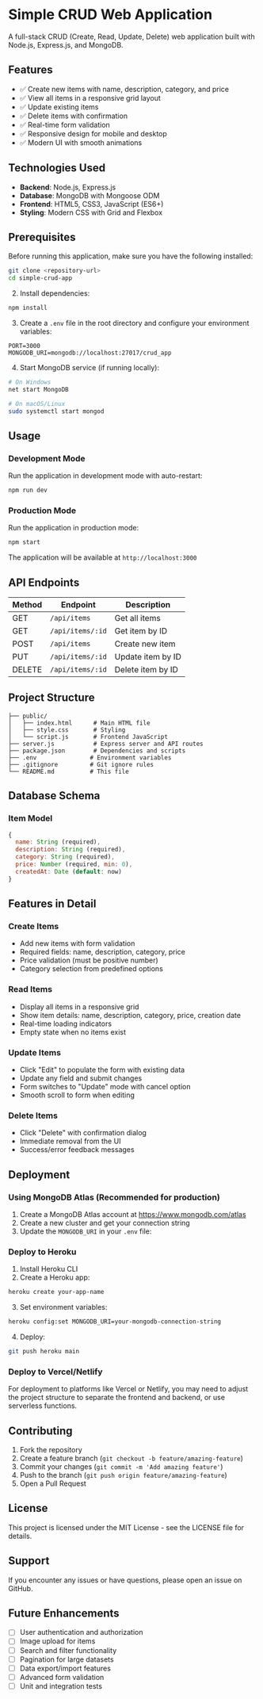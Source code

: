 # Simple CRUD Web Application

A full-stack CRUD (Create, Read, Update, Delete) web application built with Node.js, Express.js, and MongoDB.

## Features

- ✅ Create new items with name, description, category, and price
- ✅ View all items in a responsive grid layout
- ✅ Update existing items
- ✅ Delete items with confirmation
- ✅ Real-time form validation
- ✅ Responsive design for mobile and desktop
- ✅ Modern UI with smooth animations

## Technologies Used

- **Backend**: Node.js, Express.js
- **Database**: MongoDB with Mongoose ODM
- **Frontend**: HTML5, CSS3, JavaScript (ES6+)
- **Styling**: Modern CSS with Grid and Flexbox

## Prerequisites

Before running this application, make sure you have the following installed:

```bash
git clone <repository-url>
cd simple-crud-app
```

2. Install dependencies:
```bash
npm install
```

3. Create a `.env` file in the root directory and configure your environment variables:
```
PORT=3000
MONGODB_URI=mongodb://localhost:27017/crud_app
```

4. Start MongoDB service (if running locally):
```bash
# On Windows
net start MongoDB

# On macOS/Linux
sudo systemctl start mongod
```

## Usage

### Development Mode

Run the application in development mode with auto-restart:

```bash
npm run dev
```

### Production Mode

Run the application in production mode:

```bash
npm start
```

The application will be available at `http://localhost:3000`

## API Endpoints

| Method | Endpoint | Description |
|--------|----------|-------------|
| GET | `/api/items` | Get all items |
| GET | `/api/items/:id` | Get item by ID |
| POST | `/api/items` | Create new item |
| PUT | `/api/items/:id` | Update item by ID |
| DELETE | `/api/items/:id` | Delete item by ID |

## Project Structure

```
├── public/
│   ├── index.html      # Main HTML file
│   ├── style.css       # Styling
│   └── script.js       # Frontend JavaScript
├── server.js           # Express server and API routes
├── package.json        # Dependencies and scripts
├── .env               # Environment variables
├── .gitignore         # Git ignore rules
└── README.md          # This file
```

## Database Schema

### Item Model
```javascript
{
  name: String (required),
  description: String (required),
  category: String (required),
  price: Number (required, min: 0),
  createdAt: Date (default: now)
}
```

## Features in Detail

### Create Items
- Add new items with form validation
- Required fields: name, description, category, price
- Price validation (must be positive number)
- Category selection from predefined options

### Read Items
- Display all items in a responsive grid
- Show item details: name, description, category, price, creation date
- Real-time loading indicators
- Empty state when no items exist

### Update Items
- Click "Edit" to populate the form with existing data
- Update any field and submit changes
- Form switches to "Update" mode with cancel option
- Smooth scroll to form when editing

### Delete Items
- Click "Delete" with confirmation dialog
- Immediate removal from the UI
- Success/error feedback messages

## Deployment

### Using MongoDB Atlas (Recommended for production)

1. Create a MongoDB Atlas account at https://www.mongodb.com/atlas
2. Create a new cluster and get your connection string
3. Update the `MONGODB_URI` in your `.env` file:

### Deploy to Heroku

1. Install Heroku CLI
2. Create a Heroku app:
```bash
heroku create your-app-name
```

3. Set environment variables:
```bash
heroku config:set MONGODB_URI=your-mongodb-connection-string
```

4. Deploy:
```bash
git push heroku main
```

### Deploy to Vercel/Netlify

For deployment to platforms like Vercel or Netlify, you may need to adjust the project structure to separate the frontend and backend, or use serverless functions.

## Contributing

1. Fork the repository
2. Create a feature branch (`git checkout -b feature/amazing-feature`)
3. Commit your changes (`git commit -m 'Add amazing feature'`)
4. Push to the branch (`git push origin feature/amazing-feature`)
5. Open a Pull Request

## License

This project is licensed under the MIT License - see the LICENSE file for details.

## Support

If you encounter any issues or have questions, please open an issue on GitHub.

## Future Enhancements

- [ ] User authentication and authorization
- [ ] Image upload for items
- [ ] Search and filter functionality
- [ ] Pagination for large datasets
- [ ] Data export/import features
- [ ] Advanced form validation
- [ ] Unit and integration tests

